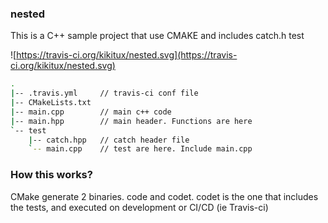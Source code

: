 ### nested

This is a C++ sample project that use CMAKE and includes catch.h test

![https://travis-ci.org/kikitux/nested.svg](https://travis-ci.org/kikitux/nested.svg)

```bash
.
|-- .travis.yml		// travis-ci conf file
|-- CMakeLists.txt
|-- main.cpp		// main c++ code
|-- main.hpp		// main header. Functions are here
`-- test
    |-- catch.hpp	// catch header file
    `-- main.cpp	// test are here. Include main.cpp
```

### How this works?

CMake generate 2 binaries. code and codet. codet is the one that includes the tests, and executed on development or CI/CD (ie Travis-ci)
